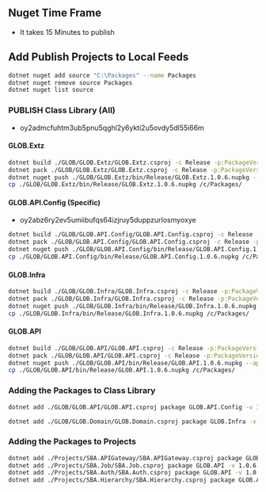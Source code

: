 ## Nuget Time Frame
- It takes 15 Minutes to publish

## Add Publish Projects to Local Feeds
```bash
dotnet nuget add source "C:\Packages" --name Packages 
dotnet nuget remove source Packages
dotnet nuget list source

```

### PUBLISH Class Library (All)
- oy2admcfuhtm3ub5pnu5qghl2y6ykti2u5ovdy5dl55i66m

#### GLOB.Extz
```bash
dotnet build ./GLOB/GLOB.Extz/GLOB.Extz.csproj -c Release -p:PackageVersion=1.0.6
dotnet pack ./GLOB/GLOB.Extz/GLOB.Extz.csproj -c Release -p:PackageVersion=1.0.6
dotnet nuget push ./GLOB/GLOB.Extz/bin/Release/GLOB.Extz.1.0.6.nupkg --api-key oy2abz6ry2ev5umiibufqs64izjruy5duppzurlosmyoxye --source https://api.nuget.org/v3/index.json
cp ./GLOB/GLOB.Extz/bin/Release/GLOB.Extz.1.0.6.nupkg /c/Packages/
```

#### GLOB.API.Config (Specific)
- oy2abz6ry2ev5umiibufqs64izjruy5duppzurlosmyoxye
```bash
dotnet build ./GLOB/GLOB.API.Config/GLOB.API.Config.csproj -c Release -p:PackageVersion=1.0.6 -p:UseProjectReferences=true
dotnet pack ./GLOB/GLOB.API.Config/GLOB.API.Config.csproj -c Release -p:PackageVersion=1.0.6 -p:UseProjectReferences=true
dotnet nuget push ./GLOB/GLOB.API.Config/bin/Release/GLOB.API.Config.1.0.6.nupkg --api-key oy2abz6ry2ev5umiibufqs64izjruy5duppzurlosmyoxye --source https://api.nuget.org/v3/index.json
cp ./GLOB/GLOB.API.Config/bin/Release/GLOB.API.Config.1.0.6.nupkg /c/Packages/

```
#### GLOB.Infra
```bash
dotnet build ./GLOB/GLOB.Infra/GLOB.Infra.csproj -c Release -p:PackageVersion=1.0.6 -p:UseProjectReferences=true
dotnet pack ./GLOB/GLOB.Infra/GLOB.Infra.csproj -c Release -p:PackageVersion=1.0.6 -p:UseProjectReferences=true
dotnet nuget push ./GLOB/GLOB.Infra/bin/Release/GLOB.Infra.1.0.6.nupkg --api-key oy2admcfuhtm3ub5pnu5qghl2y6ykti2u5ovdy5dl55i66m --source https://api.nuget.org/v3/index.json
cp ./GLOB/GLOB.Infra/bin/Release/GLOB.Infra.1.0.6.nupkg /c/Packages/

```
#### GLOB.API
```bash
dotnet build ./GLOB/GLOB.API/GLOB.API.csproj -c Release -p:PackageVersion=1.0.6 -p:UseProjectReferences=true
dotnet pack ./GLOB/GLOB.API/GLOB.API.csproj -c Release -p:PackageVersion=1.0.6 -p:UseProjectReferences=true
dotnet nuget push ./GLOB/GLOB.API/bin/Release/GLOB.API.1.0.6.nupkg --api-key oy2admcfuhtm3ub5pnu5qghl2y6ykti2u5ovdy5dl55i66m --source https://api.nuget.org/v3/index.json
cp ./GLOB/GLOB.API/bin/Release/GLOB.API.1.0.6.nupkg /c/Packages/

```
### Adding the Packages to Class Library
```bash
dotnet add ./GLOB/GLOB.API/GLOB.API.csproj package GLOB.API.Config -v 1.0.6

dotnet add ./GLOB/GLOB.Domain/GLOB.Domain.csproj package GLOB.Infra -v 1.0.6
```


### Adding the Packages to Projects
```bash
dotnet add ./Projects/SBA.APIGateway/SBA.APIGateway.csproj package GLOB.API.Config -v 1.0.6
dotnet add ./Projects/SBA.Job/SBA.Job.csproj package GLOB.API -v 1.0.6
dotnet add ./Projects/SBA.Auth/SBA.Auth.csproj package GLOB.API -v 1.0.6
dotnet add ./Projects/SBA.Hierarchy/SBA.Hierarchy.csproj package GLOB.API -v 1.0.6
```